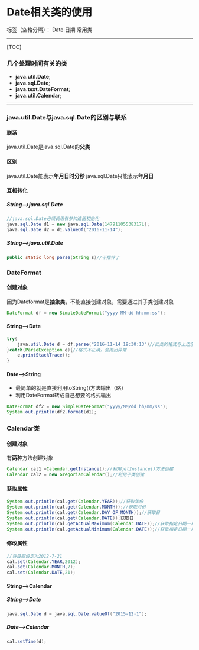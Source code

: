 ﻿# Date相关类的使用

标签（空格分隔）： Date 日期 常用类

---
[TOC]
### 几个处理时间有关的类
- **java.util.Date**;
- **java.sql.Date**;
- **java.text.DateFormat**;
- **java.util.Calendar**;

---

### java.util.Date与java.sql.Date的区别与联系
#### **联系**
java.util.Date是java.sql.Date的**父类**
#### **区别**
java.util.Date能表示**年月日时分秒**
java.sql.Date只能表示**年月日**
#### **互相转化**
##### **String-->java.sql.Date**
```java
//java.sql.Date必须调用有参构造器初始化
java.sql.Date d1 = new java.sql.Date(14791105538317L); 
java.sql.Date d2 = d1.valueOf("2016-11-14");
```
##### **String-->java.util.Date**
```java
public static long parse(String s)//不推荐了
```
### DateFormat
#### 创建对象
因为Dateformat是**抽象类**，不能直接创建对象，需要通过其子类创建对象
```java
DateFormat df = new SimpleDateFormat("yyyy-MM-dd hh:mm:ss");
```
#### **String-->Date**
```java
try{
    java.util.Date d = df.parse("2016-11-14 19:30:13")//此处的格式与上边创建对象时的格式要对应
}catch(ParseException e){//格式不正确，会抛出异常
    e.printStackTrace();
}
```
#### **Date-->String**
- 最简单的就是直接利用toString()方法输出（略）
- 利用DateFormat转成自己想要的格式输出
```java
DateFormat df2 = new SimpleDateFormat("yyyy/MM/dd hh/mm/ss");
System.out.println(df2.format(d1);
```
### **Calendar类**
#### 创建对象
有**两种**方法创建对象
```java
Calendar cal1 =Calendar.getInstance();//利用getInstance()方法创建
Calendar cal2 = new GregorianCalendar();//利用子类创建
```
#### 获取属性
```java
System.out.println(cal.get(Calendar.YEAR));//获取年份
System.out.println(cal.get(Calendar.MONTH));//获取月份
System.out.println(cal.get(Calendar.DAY_OF_MONTH));//获取日
System.out.println(cal.get(Calendar.DATE));获取日
System.out.println(cal.getActualMaximum(Calendar.DATE));//获取指定日期一月中的第一天
System.out.println(cal.getActualMinimum(Calendar.DATE));//获取指定日期一月中的最后一天
```
#### 修改属性
```java
//将日期设定为2012-7-21
cal.set(Calendar.YEAR,2012);
cal.set(Calendar.MONTH,7);
cal.set(Calendar.DATE,21);
```
#### **String-->Calendar**
##### **String-->Date**
```java
java.sql.Date d = java.sql.Date.valueOf("2015-12-1");
```
##### **Date-->Calendar**
```java
cal.setTime(d);
```



